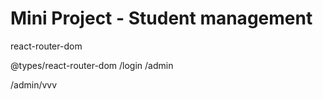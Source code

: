 # Mini Project - Student management

react-router-dom

@types/react-router-dom
/login
/admin

/admin/vvv
